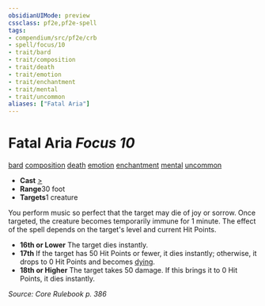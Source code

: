 ```yaml
---
obsidianUIMode: preview
cssclass: pf2e,pf2e-spell
tags:
- compendium/src/pf2e/crb
- spell/focus/10
- trait/bard
- trait/composition
- trait/death
- trait/emotion
- trait/enchantment
- trait/mental
- trait/uncommon
aliases: ["Fatal Aria"]
---
```

# Fatal Aria *Focus 10*   
[bard](../../Rules/traits/bard.md)  [composition](../../Rules/traits/composition.md)  [death](../../Rules/traits/death.md)  [emotion](../../Rules/traits/emotion.md)  [enchantment](../../Rules/traits/enchantment.md)  [mental](../../Rules/traits/mental.md)  [uncommon](../../Rules/traits/uncommon.md)  

- **Cast** [>](../../Rules/core-rulebook/chapter-9-playing-the-game.md#Actions "Single Action") 
- **Range**30 foot
- **Targets**1 creature

You perform music so perfect that the target may die of joy or sorrow. Once targeted, the creature becomes temporarily immune for 1 minute. The effect of the spell depends on the target's level and current Hit Points.

- **16th or Lower** The target dies instantly.
- **17th** If the target has 50 Hit Points or fewer, it dies instantly; otherwise, it drops to 0 Hit Points and becomes [dying](../../Rules/conditions.md#Dying).
- **18th or Higher** The target takes 50 damage. If this brings it to 0 Hit Points, it dies instantly.

*Source: Core Rulebook p. 386*